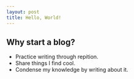 ```yaml
---
layout: post
title: Hello, World!
---
```


## Why start a blog?

* Practice writing through repition.
* Share things I find cool.
* Condense my knowledge by writing about it.

